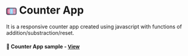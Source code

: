 # <span><img src="./counter.png" alt=counter-app style="height: 1em; vertical-align: middle;"></span>  Counter App

It is a responsive counter app created using javascript with functions of addition/substraction/reset.

<h4>🔹 Counter App sample - <a href="https://simonakom.github.io/number-counter/index.html" style="font-size:small;">View</a><h4>

